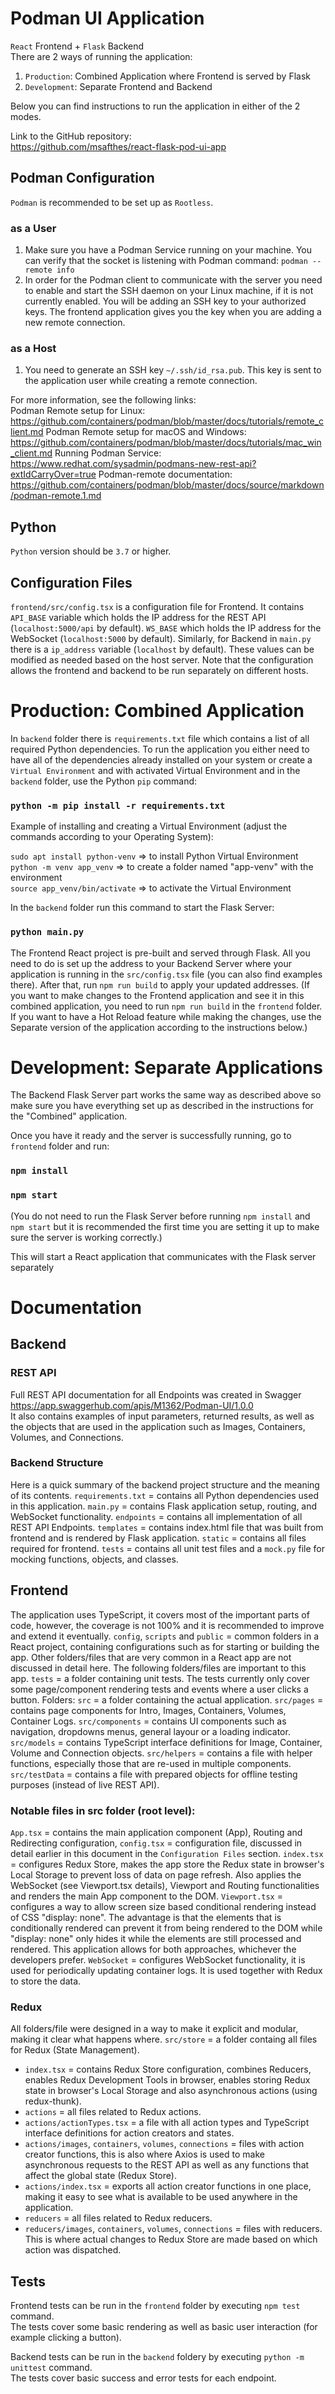 # Podman UI Application

`React` Frontend + `Flask` Backend<br  />
There are 2 ways of running the application:
1) `Production`: Combined Application where Frontend is served by Flask
2) `Development`: Separate Frontend and Backend

Below you can find instructions to run the application in either of the 2 modes.

Link to the GitHub repository:<br/>https://github.com/msafthes/react-flask-pod-ui-app

## Podman Configuration
`Podman` is recommended to be set up as `Rootless`.
### as a User
1. Make sure you have a Podman Service running on your machine. You can verify that the socket is listening with Podman command: `podman --remote info`
2. In order for the Podman client to communicate with the server you need to enable and start the SSH daemon on your Linux machine, if it is not currently enabled. You will be adding an SSH key to your authorized keys. The frontend application gives you the key when you are adding a new remote connection.

### as a Host
1. You need to generate an SSH key `~/.ssh/id_rsa.pub`. This key is sent to the application user while creating a remote connection.

For more information, see the following links:<br/>
Podman Remote setup for Linux:<br/>https://github.com/containers/podman/blob/master/docs/tutorials/remote_client.md
Podman Remote setup for macOS and Windows:<br/>https://github.com/containers/podman/blob/master/docs/tutorials/mac_win_client.md
Running Podman Service:<br/>https://www.redhat.com/sysadmin/podmans-new-rest-api?extIdCarryOver=true
Podman-remote documentation:<br/>https://github.com/containers/podman/blob/master/docs/source/markdown/podman-remote.1.md

## Python
`Python` version should be `3.7` or higher.

## Configuration Files
`frontend/src/config.tsx` is a configuration file for Frontend. It contains `API_BASE` variable which holds the IP address for the REST API (`localhost:5000/api` by default). `WS_BASE` which holds the IP address for the WebSocket (`localhost:5000` by default). Similarly, for Backend in `main.py` there is a `ip_address` variable (`localhost` by default). These values can be modified as needed based on the host server. Note that the configuration allows the frontend and backend to be run separately on different hosts.

# Production: Combined Application
In `backend` folder there is `requirements.txt` file which contains a list of all required Python dependencies. To run the application you either need to have all of the dependencies already installed on your system or create a `Virtual Environment` and with activated Virtual Environment and in the `backend` folder, use the Python `pip` command:<br/>
### `python -m pip install -r requirements.txt`

Example of installing and creating a Virtual Environment (adjust the commands according to your Operating System): 

`sudo apt install python-venv` => to install Python Virtual Environment<br  />
`python -m venv app_venv` => to create a folder named "app-venv" with the environment<br  />
`source app_venv/bin/activate` => to activate the Virtual Environment

In the `backend` folder run this command to start the Flask Server:<br  />

### `python main.py`

The Frontend React project is pre-built and served through Flask. All you need to do is set up the address to your Backend Server where your application is running
in the `src/config.tsx` file (you can also find examples there). After that, run `npm run build` to apply your updated addresses.
(If you want to make changes to the Frontend application and see it in this combined application, you need to run `npm run build` in the `frontend` folder. If you want to have a Hot Reload feature while making the changes, use the Separate version of the application according to the instructions below.)

# Development: Separate Applications
The Backend Flask Server part works the same way as described above so make sure you have everything set up as described in the instructions for the "Combined" application.<br  />

Once you have it ready and the server is successfully running, go to `frontend` folder and run:<br  />

### `npm install`<br />

### `npm start`<br />

(You do not need to run the Flask Server before running `npm install` and `npm start` but it is recommended the first time you are setting it up to make sure the server is working correctly.)

This will start a React application that communicates with the Flask server separately<br  />

# Documentation

## Backend

### REST API
Full REST API documentation for all Endpoints was created in Swagger<br/>https://app.swaggerhub.com/apis/M1362/Podman-UI/1.0.0<br/>It also contains examples of input parameters, returned results, as well as the objects that are used in the application such as Images, Containers, Volumes, and Connections.

### Backend Structure
Here is a quick summary of the backend project structure and the meaning of its contents.
`requirements.txt` = contains all Python dependencies used in this application.
`main.py` = contains Flask application setup, routing, and WebSocket functionality.
`endpoints` = contains all implementation of all REST API Endpoints.
`templates` = contains index.html file that was built from frontend and is rendered by Flask application.
`static` = contains all files required for frontend.
`tests` = contains all unit test files and a `mock.py` file for mocking functions, objects, and classes.

## Frontend
The application uses TypeScript, it covers most of the important parts of code, however, the coverage is not 100% and it is recommended to improve and extend it eventually.
`config`, `scripts` and `public` = common folders in a React project, containing configurations such as for starting or building the app. 
Other folders/files that are very common in a React app are not discussed in detail here. The following folders/files are important to this app.
`tests` = a folder containing unit tests. The tests currently only cover some page/component rendering tests and events where a user clicks a button.
Folders:
`src` = a folder containing the actual application.
`src/pages` = contains page components for Intro, Images, Containers, Volumes, Container Logs.
`src/components` = contains UI components such as navigation, dropdowns menus, general layour or a loading indicator.
`src/models` = contains TypeScript interface definitions for Image, Container, Volume and Connection objects.
`src/helpers` = contains a file with helper functions, especially those that are re-used in multiple components.
`src/testData` = contains a file with prepared objects for offline testing purposes (instead of live REST API).

### Notable files in src folder (root level):
`App.tsx` = contains the main application component (App), Routing and Redirecting configuration, 
`config.tsx` = configuration file, discussed in detail earlier in this document in the `Configuration Files` section.
`index.tsx` = configures Redux Store, makes the app store the Redux state in browser's Local Storage to prevent loss of data on page refresh. Also applies the WebSocket (see Viewport.tsx details), Viewport and Routing functionalities and renders the main App component to the DOM.
`Viewport.tsx` = configures a way to allow screen size based conditional rendering instead of CSS "display: none". The advantage is that the elements that is conditionally rendered can prevent it from being rendered to the DOM while "display: none" only hides it while the elements are still processed and rendered. This application allows for both approaches, whichever the developers prefer.
`WebSocket` = configures WebSocket functionality, it is used for periodically updating container logs. It is used together with Redux to store the data.

### Redux
All folders/file were designed in a way to make it explicit and modular, making it clear what happens where.
`src/store` = a folder containg all files for Redux (State Management).
* `index.tsx` = contains Redux Store configuration, combines Reducers, enables Redux Development Tools in browser, enables storing Redux state in browser's Local Storage and also asynchronous actions (using redux-thunk).
* `actions` = all files related to Redux actions.
* `actions/actionTypes.tsx` = a file with all action types and TypeScript interface definitions for action creators and states.
* `actions/images`, `containers`, `volumes`, `connections` = files with action creator functions, this is also where Axios is used to make asynchronous requests to the REST API as well as any functions that affect the global state (Redux Store).
* `actions/index.tsx` = exports all action creator functions in one place, making it easy to see what is available to be used anywhere in the application.
* `reducers` = all files related to Redux reducers.
* `reducers/images`, `containers`, `volumes`, `connections` = files with reducers. This is where actual changes to Redux Store are made based on which action was dispatched.

## Tests
Frontend tests can be run in the `frontend` folder by executing `npm test` command.<br/>The tests cover some basic rendering as well as basic user interaction (for example clicking a button).

Backend tests can be run in the `backend` foldery by executing `python -m unittest` command.<br/>The tests cover basic success and error tests for each endpoint.